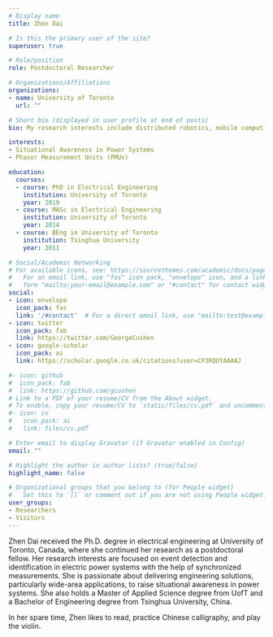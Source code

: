 ```yaml
---
# Display name
title: Zhen Dai

# Is this the primary user of the site?
superuser: true

# Role/position
role: Postdoctoral Researcher 

# Organizations/Affiliations
organizations:
- name: University of Toronto
  url: ""

# Short bio (displayed in user profile at end of posts)
bio: My research interests include distributed robotics, mobile computing and programmable matter.

interests:
- Situational Awareness in Power Systems
- Phasor Measurement Units (PMUs)

education:
  courses:
  - course: PhD in Electrical Engineering
    institution: University of Toronto
    year: 2019
  - course: MASc in Electrical Engineering
    institution: University of Toronto
    year: 2014
  - course: BEng in University of Toronto
    institution: Tsinghua University
    year: 2011

# Social/Academic Networking
# For available icons, see: https://sourcethemes.com/academic/docs/page-builder/#icons
#   For an email link, use "fas" icon pack, "envelope" icon, and a link in the
#   form "mailto:your-email@example.com" or "#contact" for contact widget.
social:
- icon: envelope
  icon_pack: fas
  link: '/#contact'  # For a direct email link, use "mailto:test@example.org".
- icon: twitter
  icon_pack: fab
  link: https://twitter.com/GeorgeCushen
- icon: google-scholar
  icon_pack: ai
  link: https://scholar.google.co.uk/citations?user=CP3RQUYAAAAJ

#- icon: github
#  icon_pack: fab
#  link: https://github.com/gcushen
# Link to a PDF of your resume/CV from the About widget.
# To enable, copy your resume/CV to `static/files/cv.pdf` and uncomment the lines below.
#- icon: cv
#   icon_pack: ai
#   link: files/cv.pdf

# Enter email to display Gravatar (if Gravatar enabled in Config)
email: ""

# Highlight the author in author lists? (true/false)
highlight_name: false

# Organizational groups that you belong to (for People widget)
#   Set this to `[]` or comment out if you are not using People widget.
user_groups:
- Researchers
- Visitors
---
```


Zhen Dai received the Ph.D. degree in electrical engineering at University of Toronto, Canada, where she continued her research as a postdoctoral fellow. Her research interests are focused on event detection and identification in electric power systems with the help of synchronized measurements. She is passionate about delivering engineering solutions, particularly wide-area applications, to raise situational awareness in power systems. She also holds a Master of Applied Science degree from UofT and a Bachelor of Engineering degree from Tsinghua University, China.

In her spare time, Zhen likes to read, practice Chinese calligraphy, and play the violin.